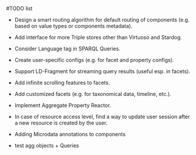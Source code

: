 #TODO list
- Design a smart routing algorithm for default routing of components (e.g. based on value types or components metadata).
- Add interface for more Triple stores other than Virtuoso and Stardog.
- Consider Language tag in SPARQL Queries.
- Create user-specific configs (e.g. for facet and property configs).
- Support LD-Fragment for streaming query results (useful esp. in facets).
- Add infinite scrolling features to facets.
- Add customized facets (e.g. for taxonomical data, timeline, etc.).
- Implement Aggregate Property Reactor.
- In case of resource access level, find a way to update user session after a new resource is created by the user.
- Adding Microdata annotations to components

- test agg objects + Queries
